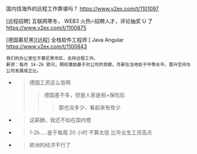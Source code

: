 
国内找海外的远程工作靠谱吗？ https://www.v2ex.com/t/1101097

[远程招聘] 互联网寒冬， WEB3 火热🔥招聘人才，评论抽奖 U 了 https://www.v2ex.com/t/1100875

[德国慕尼黑][远程] 全栈软件工程师 [ Java Angular https://www.v2ex.com/t/1100843
```console
我们的办公室位于慕尼黑市区，支持远程工作。
薪资：每月 1k-2k 欧元，期权激励基于对公司的贡献。月薪在当地处于中等水平。晋升空间与公司发展成正比。
```
- > 德国工资这么低啊
  >> 德国差不多，但是人家是税+保险后
  >>> 那也没多少，看起来有些少
- > 这薪酬，我还不如在国内卷
- > 1-2k.....鉴于每周 20 小时 不算太低 比毕业生工资高点
- > 欧洲的经济不行了
